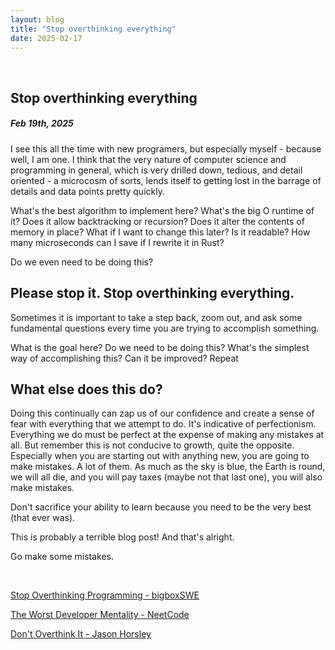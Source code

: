 ```yaml
---
layout: blog
title: "Stop overthinking everything"
date: 2025-02-17
---
```


<br/>

## Stop overthinking everything
##### Feb 19th, 2025

I see this all the time with new programers, but especially myself - because well, I am one. I think that the very nature of computer science and programming in general, which is very drilled down, tedious, and detail oriented - a microcosm of sorts, lends itself to getting lost in the barrage of details and data points pretty quickly.

What's the best algorithm to implement here? What's the big O runtime of it? Does it allow backtracking or recursion? Does it alter the contents of memory in place? What if I want to change this later? Is it readable? How many microseconds can I save if I rewrite it in Rust?

Do we even need to be doing this?

## Please stop it. Stop overthinking everything.

Sometimes it is important to take a step back, zoom out, and ask some fundamental questions every time you are trying to accomplish something.

What is the goal here?
Do we need to be doing this?
What's the simplest way of accomplishing this?
Can it be improved?
Repeat

## What else does this do?

Doing this continually can zap us of our confidence and create a sense of fear with everything that we attempt to do. It's indicative of perfectionism. Everything we do must be perfect at the expense of making any mistakes at all. But remember this is not conducive to growth, quite the opposite. Especially when you are starting out with anything new, you are going to make mistakes. A lot of them. As much as the sky is blue, the Earth is round, we will all die, and you will pay taxes (maybe not that last one), you will also make mistakes.

Don't sacrifice your ability to learn because you need to be the very best (that ever was).

This is probably a terrible blog post! And that's alright.

Go make some mistakes.

<br/>

[Stop Overthinking Programming - bigboxSWE](https://www.youtube.com/watch?v=qyc2lgnOWJo)

[The Worst Developer Mentality - NeetCode](https://www.youtube.com/watch?v=7XFhbWSy4zQ)

[Don't Overthink It - Jason Horsley](https://www.youtube.com/watch?v=Icq1HLw8mSQ)